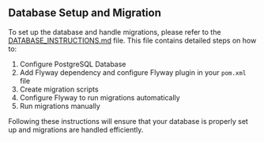 ## Database Setup and Migration

To set up the database and handle migrations, please refer to the [DATABASE_INSTRUCTIONS.md](DATABASE_INSTRUCTIONS.md) file. This file contains detailed steps on how to:

1. Configure PostgreSQL Database
2. Add Flyway dependency and configure Flyway plugin in your `pom.xml` file
3. Create migration scripts
4. Configure Flyway to run migrations automatically
5. Run migrations manually

Following these instructions will ensure that your database is properly set up and migrations are handled efficiently.
